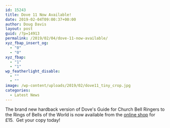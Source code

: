 ```yaml
---
id: 15243
title: Dove 11 Now Available!
date: 2019-02-04T09:00:37+00:00
author: Doug Davis
layout: post
guid: /?p=14913
permalink: /2019/02/04/dove-11-now-available/
xyz_fbap_insert_og:
  - "0"
  - "0"
xyz_fbap:
  - "1"
  - "1"
wp_featherlight_disable:
  - ""
  - ""
image: /wp-content/uploads/2019/02/dove11_tiny_crop.jpg
categories:
  - Latest News
---
```

The brand new hardback version of Dove&apos;s Guide for Church Bell Ringers to the Rings of Bells of the World is now available from the [online shop](/shop) for £15.  Get your copy today!
